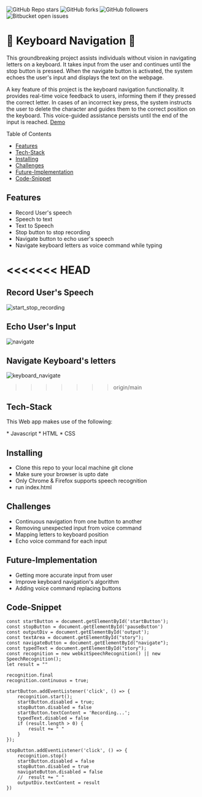 ![GitHub Repo stars](https://img.shields.io/github/stars/nabilhayet/OS) ![GitHub forks](https://img.shields.io/github/forks/nabilhayet/OS) ![GitHub followers](https://img.shields.io/github/followers/nabilhayet) ![Bitbucket open issues](https://img.shields.io/bitbucket/issues/nabilhayet/OS)                                          
                                        <h1>:jack_o_lantern: Keyboard Navigation :jack_o_lantern: </h1>
                                                      
This groundbreaking project assists individuals without vision in navigating letters on a keyboard. It takes input from the user and continues until the stop button is pressed. When the navigate button is activated, the system echoes the user's input and displays the text on the webpage. 

A key feature of this project is the keyboard navigation functionality. It provides real-time voice feedback to users, informing them if they pressed the correct letter. In cases of an incorrect key press, the system instructs the user to delete the character and guides them to the correct position on the keyboard. This voice-guided assistance persists until the end of the input is reached. 
<a href="https://www.youtube.com/watch?v=UWaRqHpO8fU&t=2s">Demo</a>

Table of Contents
- [Features](#features)
- [Tech-Stack](#tech-stack)
- [Installing](#installing)
- [Challenges](#challenges)
- [Future-Implementation](#future-implementation)
- [Code-Snippet](#code-snippet)
                               
## Features
<ul>
   <li>Record User's speech</li>
   <li>Speech to text</li>
   <li>Text to Speech</li>
   <li>Stop button to stop recording</li>
  <li>Navigate button to echo user's speech</li>
  <li>Navigate keyboard letters as voice command while typing</li>
</ul>

<<<<<<< HEAD
=======
## Record User's Speech
![start_stop_recording](https://github.com/user-attachments/assets/ce46c97a-b4de-4fb4-8b85-11043aef614a)
## Echo User's Input
![navigate](https://github.com/user-attachments/assets/83ebcf26-fb08-4fab-b1da-698d650f5018)
## Navigate Keyboard's letters 
![keyboard_navigate](https://github.com/user-attachments/assets/a9aaa684-1441-4d52-a74d-68dbe209253e)

>>>>>>> origin/main
## Tech-Stack
<p>This Web app makes use of the following:</p>
*  Javascript
*  HTML
*  CSS

## Installing
<ul>
   <li> Clone this repo to your local machine git clone <this-repo-url></li>
  <li> Make sure your browser is upto date</li>
  <li>Only Chrome & Firefox supports speech recognition </li>
  <li> run index.html</li>
</ul>
        
## Challenges
<ul>
  <li>Continuous navigation from one button to another</li>
  <li>Removing unexpected input from voice command </li>
  <li> Mapping letters to keyboard position</li>
  <li> Echo voice command for each input</li>
</ul>

## Future-Implementation
<ul>
  <li>Getting more accurate input from user</li>
  <li>Improve keyboard navigation's algorithm</li>
  <li>Adding voice command replacing buttons</li>
</ul>

## Code-Snippet 

```
const startButton = document.getElementById('startButton');
const stopButton = document.getElementById('pauseButton')
const outputDiv = document.getElementById('output');
const textArea = document.getElementById("story");
const navigateButton = document.getElementById("navigate");
const typedText = document.getElementById("story");
const recognition = new webkitSpeechRecognition() || new SpeechRecognition();
let result = ""

recognition.final
recognition.continuous = true;

startButton.addEventListener('click', () => {
    recognition.start();
    startButton.disabled = true;
    stopButton.disabled = false
    startButton.textContent = 'Recording...';
    typedText.disabled = false
    if (result.length > 0) {
        result += " "
    }
});

stopButton.addEventListener('click', () => {
    recognition.stop()
    startButton.disabled = false
    stopButton.disabled = true
    navigateButton.disabled = false
    //  result += " "
    outputDiv.textContent = result
})
```




